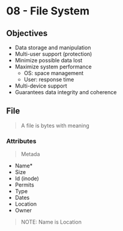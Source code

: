 # 08 - File System

## Objectives

- Data storage and manipulation
- Multi-user support (protection)
- Minimize possible data lost
- Maximize system performance
  - OS: space management
  - User: response time
- Multi-device support
- Guarantees data integrity and coherence

## File

> A file is bytes with meaning

### Attributes

> Metada

- Name*
- Size
- Id (inode)
- Permits
- Type
- Dates
- Location
- Owner

>NOTE: Name is Location
